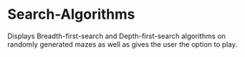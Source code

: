 # Search-Algorithms
Displays Breadth-first-search and Depth-first-search algorithms on randomly generated mazes as well as gives the user the option to play.
